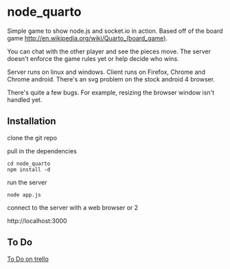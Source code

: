 # node_quarto

Simple game to show node.js and socket.io in action. Based off of the board game <http://en.wikipedia.org/wiki/Quarto_(board_game)>.

You can chat with the other player and see the pieces move. The server doesn't enforce the game rules yet or help decide who wins.

Server runs on linux and windows. Client runs on Firefox, Chrome and Chrome android. There's an svg problem on the stock android 4 browser.

There's quite a few bugs. For example, resizing the browser window isn't handled yet.

## Installation
clone the git repo

pull in the dependencies

    cd node_quarto
    npm install -d

run the server

    node app.js

connect to the server with a web browser or 2

http://localhost:3000

## To Do

[To Do on trello](https://trello.com/b/4vZ37G7v)